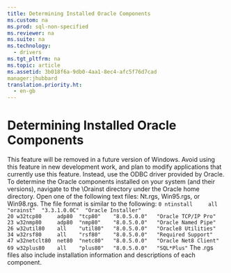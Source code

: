 ```yaml
---
title: Determining Installed Oracle Components
ms.custom: na
ms.prod: sql-non-specified
ms.reviewer: na
ms.suite: na
ms.technology: 
  - drivers
ms.tgt_pltfrm: na
ms.topic: article
ms.assetid: 3b018f6a-9db0-4aa1-8ec4-afc5f76d7cad
manager:jhubbard
translation.priority.ht: 
  - en-gb
---
```

# Determining Installed Oracle Components
<?xml version="1.0" encoding="utf-8"?>
<developerConceptualDocument xmlns="http://ddue.schemas.microsoft.com/authoring/2003/5" xmlns:xlink="http://www.w3.org/1999/xlink" xmlns:xsi="http://www.w3.org/2001/XMLSchema-instance" xsi:schemaLocation="http://ddue.schemas.microsoft.com/authoring/2003/5 http://dduestorage.blob.core.windows.net/ddueschema/developer.xsd">
  <introduction>
    <alert class="important">
      <para>This feature will be removed in a future version of Windows. Avoid using this feature in new development work, and plan to modify applications that currently use this feature. Instead, use the ODBC driver provided by Oracle.</para>
    </alert>
    <para>To determine the Oracle components installed on your system (and their versions), navigate to the \Orainst directory under the Oracle home directory. Open one of the following text files: Nt.rgs, Win95.rgs, or Win98.rgs.</para>
    <para>The file format is similar to the following:</para>
    <code>0 ntinstall     all    "orainst"  "3.3.1.0.0C"  "Oracle Installer"
20 w32tcp80     adp80  "tcp80"    "8.0.5.0.0"   "Oracle TCP/IP Pro"
23 w32nmp80     adp80  "nmp80"    "8.0.5.0.0"   "Oracle Named Pipe"
26 w32util80    all    "util80"   "8.0.5.0.0"   "Oracle8 Utilities"
34 w32rsf80     all    "rsf80"    "8.0.5.0.0"   "Required Support"
47 w32netclt80  net80  "netc80"   "8.0.5.0.0"   "Oracle Net8 Client"
69 w32plus80    all    "plus80"   "8.0.5.0.0"   "SQL*Plus"</code>
    <para>The .rgs files also include installation information and descriptions of each component.</para>
  </introduction>
  <relatedTopics />
</developerConceptualDocument>
